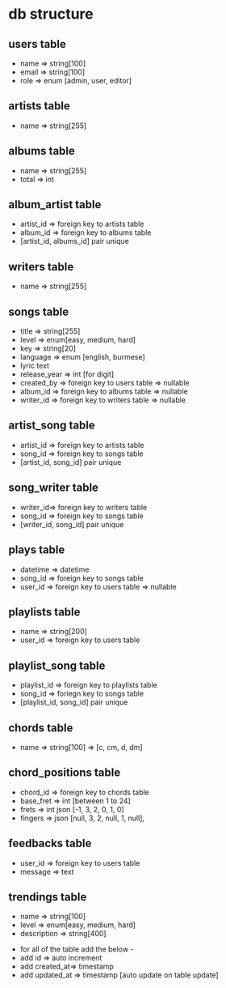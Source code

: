 # db structure 

## users table 
- name => string[100]
- email => string[100]
- role => enum [admin, user, editor]

## artists table 
- name => string[255]

## albums table 
- name => string[255]
- total => int

## album_artist table 
- artist_id => foreign key to artists table
- album_id => foreign key to albums table
- [artist_id, albums_id] pair unique

## writers table 
- name => string[255]

## songs table 
- title => string[255]
- level => enum[easy, medium, hard]
- key => string[20]
- language => enum [english, burmese]
- lyric text
- release_year => int [for digit]
- created_by => foreign key to users table => nullable
- album_id => foreign key to albums table => nullable
- writer_id => foreign key to writers table => nullable

## artist_song table 
- artist_id => foreign key to artists table
- song_id => foreign key to songs table
- [artist_id, song_id] pair unique

## song_writer table 
- writer_id=> foreign key to writers table
- song_id => foreign key to songs table
- [writer_id, song_id] pair unique

## plays table
- datetime => datetime
- song_id => foreign key to songs table
- user_id => foreign key to users table => nullable

## playlists table 
- name => string[200]
- user_id => foreign key to users table

## playlist_song table
- playlist_id => foreign key to playlists table
- song_id => foriegn key to songs table
- [playlist_id, song_id] pair unique

## chords table
- name => string[100] => [c, cm, d, dm]

## chord_positions table 
- chord_id => foreign key to chords table
- base_fret => int [between 1 to 24]
- frets => int json [-1, 3, 2, 0, 1, 0]
- fingers => json [null, 3, 2, null, 1, null],

## feedbacks table
- user_id => foreign key to users table
- message => text 

## trendings table
- name => string[100]
- level => enum[easy, medium, hard]
- description => string[400]

* for all of the table add the below - 
* add id => auto increment
* add created_at=> timestamp 
* add updated_at => timestamp [auto update on table update]




